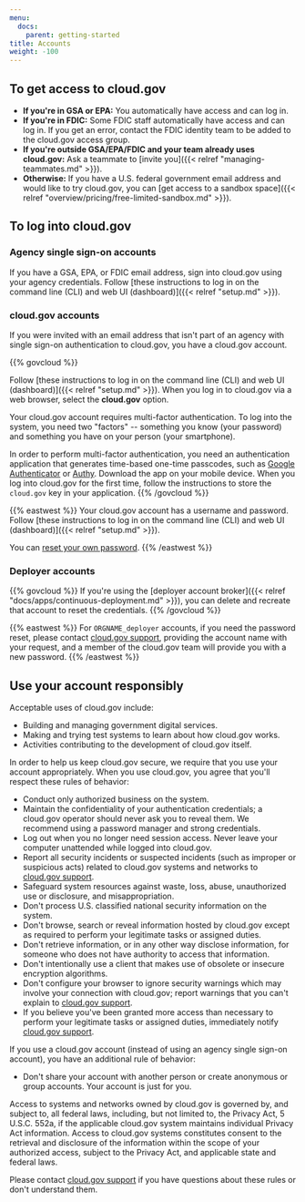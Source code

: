 ```yaml
---
menu:
  docs:
    parent: getting-started
title: Accounts
weight: -100
---
```


## To get access to cloud.gov

* **If you're in GSA or EPA:** You automatically have access and can log in.
* **If you're in FDIC:** Some FDIC staff automatically have access and can log in. If you get an error, contact the FDIC identity team to be added to the cloud.gov access group.
* **If you're outside GSA/EPA/FDIC and your team already uses cloud.gov:** Ask a teammate to [invite you]({{< relref "managing-teammates.md" >}}).
* **Otherwise:** If you have a U.S. federal government email address and would like to try cloud.gov, you can [get access to a sandbox space]({{< relref "overview/pricing/free-limited-sandbox.md" >}}).

## To log into cloud.gov

### Agency single sign-on accounts

If you have a GSA, EPA, or FDIC email address, sign into cloud.gov using your agency credentials. Follow [these instructions to log in on the command line (CLI) and web UI (dashboard)]({{< relref "setup.md" >}}).

### cloud.gov accounts

If you were invited with an email address that isn't part of an agency with single sign-on authentication to cloud.gov, you have a cloud.gov account.

{{% govcloud %}}

Follow [these instructions to log in on the command line (CLI) and web UI (dashboard)]({{< relref "setup.md" >}}). When you log in to cloud.gov via a web browser, select the **cloud.gov** option.

<!--<img src="/img/cloud-gov-idp-button-cropped.png" alt="cloud.gov provider button to login page is highlighted in blue" width="373" height="187" />-->

Your cloud.gov account requires multi-factor authentication. To log into the system, you need two "factors" -- something you know (your password) and something you have on your person (your smartphone).

In order to perform multi-factor authentication, you need an authentication application that generates time-based one-time passcodes, such as [Google Authenticator](https://support.google.com/accounts/answer/1066447?hl=en) or [Authy](https://www.authy.com/app/mobile). Download the app on your mobile device. When you log into cloud.gov for the first time, follow the instructions to store the `cloud.gov` key in your application.
{{% /govcloud %}}

{{% eastwest %}}
Your cloud.gov account has a username and password. Follow [these instructions to log in on the command line (CLI) and web UI (dashboard)]({{< relref "setup.md" >}}).

You can [reset your own password](https://login.cloud.gov/forgot_password).
{{% /eastwest %}}

### Deployer accounts

{{% govcloud %}}
If you're using the [deployer account broker]({{< relref "docs/apps/continuous-deployment.md" >}}), you can delete and recreate that account to reset the credentials.
{{% /govcloud %}}

{{% eastwest %}}
For `ORGNAME_deployer` accounts, if you need the password reset, please contact [cloud.gov support](/help/), providing the account name with your request, and a member of the cloud.gov team will provide you with a new password.
{{% /eastwest %}}

## Use your account responsibly

Acceptable uses of cloud.gov include:

* Building and managing government digital services.
* Making and trying test systems to learn about how cloud.gov works.
* Activities contributing to the development of cloud.gov itself.

In order to help us keep cloud.gov secure, we require that you use your account appropriately. When you use cloud.gov, you agree that you'll respect these rules of behavior:

- Conduct only authorized business on the system.
- Maintain the confidentiality of your authentication credentials; a cloud.gov operator should never ask you to reveal them. We recommend using a password manager and strong credentials.
- Log out when you no longer need session access. Never leave your computer unattended while logged into cloud.gov.
- Report all security incidents or suspected incidents (such as improper or suspicious acts) related to cloud.gov systems and networks to [cloud.gov support](/help/).
- Safeguard system resources against waste, loss, abuse, unauthorized use or disclosure, and misappropriation.
- Don't process U.S. classified national security information on the system.
- Don't browse, search or reveal information hosted by cloud.gov except as required to perform your legitimate tasks or assigned duties.
- Don't retrieve information, or in any other way disclose information, for someone who does not have authority to access that information.
- Don't intentionally use a client that makes use of obsolete or insecure encryption algorithms.
- Don't configure your browser to ignore security warnings which may involve your connection with cloud.gov; report warnings that you can't explain to [cloud.gov support](/help/).
- If you believe you've been granted more access than necessary to perform your legitimate tasks or assigned duties, immediately notify [cloud.gov support](/help/).

If you use a cloud.gov account (instead of using an agency single sign-on account), you have an additional rule of behavior:

- Don't share your account with another person or create anonymous or group accounts. Your account is just for you.

Access to systems and networks owned by cloud.gov is governed by, and subject to, all federal laws, including, but not limited to, the Privacy Act, 5 U.S.C. 552a, if the applicable cloud.gov system maintains individual Privacy Act information. Access to cloud.gov systems constitutes consent to the retrieval and disclosure of the information within the scope of your authorized access, subject to the Privacy Act, and applicable state and federal laws.

Please contact [cloud.gov support](/help/) if you have questions about these rules or don't understand them.
